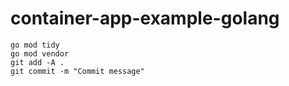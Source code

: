 # container-app-example-golang

```shell
go mod tidy
go mod vendor
git add -A .
git commit -m "Commit message"
```

